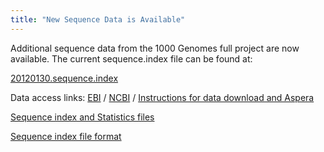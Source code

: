 ```yaml
---
title: "New Sequence Data is Available"
---
```


Additional sequence data from the 1000 Genomes full project are now available. The current sequence.index file can be found at:

[20120130.sequence.index](ftp://ftp.1000genomes.ebi.ac.uk/vol1/ftp/sequence_indices/20120130.sequence.index)

Data access links: [EBI](ftp://ftp.1000genomes.ebi.ac.uk/vol1/ftp/data) / [NCBI](ftp://ftp-trace.ncbi.nih.gov/1000genomes/ftp/data) / [Instructions for data download and Aspera](/faq/how-download-files-using-aspera)

[Sequence index and Statistics files](ftp://ftp.1000genomes.ebi.ac.uk/vol1/ftp/sequence_indices/)

[Sequence index file format](ftp://ftp.1000genomes.ebi.ac.uk/vol1/ftp/README.sequence_data)

